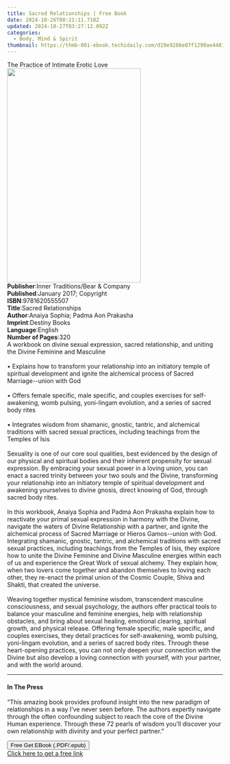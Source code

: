 ```yaml
---
title: Sacred Relationships | Free Book
date: 2024-10-26T00:21:11.718Z
updated: 2024-10-27T03:27:12.092Z
categories:
  - Body, Mind & Spirit
thumbnail: https://thmb-001-ebook.techidaily.com/d19e9286e07f1290ae44813ebf2b0da950b18ae7d4ff7513d6aefbd3024bd9a1.jpg
---
```

<main id="book-container">
  <div class="flex flex-col">
    <div class="book-brief flex-1 py-6 px-4 sm:p-6 md:py-10 md:px-8">
      <!-- brief-->
      <div class="book-brief-main">The Practice of Intimate Erotic Love</div>
    </div>
    <div
      class="book-meta-info flex-1 grid gap-4 col-start-1 col-end-3 row-start-1 sm:mb-6 sm:grid-cols-4 lg:gap-6 lg:col-start-2 lg:row-end-6 lg:row-span-6 lg:mb-0"
    >
      <div
        class="book-meta-info-left place-content-center mt-4 p-4 text-sm leading-6 col-start-2 col-span-2 dark:text-slate-400"
      >
        <img
          class="w-full h-500 object-cover rounded-lg sm:h-255 sm:col-span-2 lg:col-span-full"
          src="https://img-001-ebook.techidaily.com/761d5f76a9034915ee7192bc0462954b28ad535de722436f6436604ba4277445.jpg"
          alt=""
          width="312"
          height="500"
        />
      </div>
      <div
        class="book-meta-info-right mt-2 col-start-1 row-start-2 col-span-3 self-center"
      >
        <!-- meta data  -->
        <div class="flex flex-col px-4 md:px-8">
          <div class="flex-1">
            <strong>Publisher</strong>:<span class="px-2"
              >Inner Traditions/Bear &amp; Company</span
            >
          </div>
          <div class="flex-1">
            <strong>Published</strong>:<span class="px-2"
              >January 2017; Copyright</span
            >
          </div>
          <div class="flex-1">
            <strong>ISBN</strong>:<span class="px-2">9781620555507</span>
          </div>
          <div class="flex-1">
            <strong>Title</strong>:<span class="px-2"
              >Sacred Relationships</span
            >
          </div>
          <div class="flex-1">
            <strong>Author</strong>:<span class="px-2"
              >Anaiya Sophia; Padma Aon Prakasha</span
            >
          </div>
          <div class="flex-1">
            <strong>Imprint</strong>:<span class="px-2">Destiny Books</span>
          </div>
          <div class="flex-1">
            <strong>Language</strong>:<span class="px-2">English</span>
          </div>
          <div class="flex-1">
            <strong>Number of Pages</strong>:<span class="px-2">320</span>
          </div>
        </div>
      </div>
    </div>
    <div class="book-description flex-1 py-6 px-4 sm:p-6 md:py-10 md:px-8">
      <div class="book-description-main">
        <div accordion-content="" id="description">
          A workbook on divine sexual expression, sacred relationship, and
          uniting the Divine Feminine and Masculine<br /><br />• Explains how to
          transform your relationship into an initiatory temple of spiritual
          development and ignite the alchemical process of Sacred
          Marriage--union with God<br /><br />• Offers female specific, male
          specific, and couples exercises for self-awakening, womb pulsing,
          yoni-lingam evolution, and a series of sacred body rites <br /><br />•
          Integrates wisdom from shamanic, gnostic, tantric, and alchemical
          traditions with sacred sexual practices, including teachings from the
          Temples of Isis <br /><br />Sexuality is one of our core soul
          qualities, best evidenced by the design of our physical and spiritual
          bodies and their inherent propensity for sexual expression. By
          embracing your sexual power in a loving union, you can enact a sacred
          trinity between your two souls and the Divine, transforming your
          relationship into an initiatory temple of spiritual development and
          awakening yourselves to divine gnosis, direct knowing of God, through
          sacred body rites.<br /><br />In this workbook, Anaiya Sophia and
          Padma Aon Prakasha explain how to reactivate your primal sexual
          expression in harmony with the Divine, navigate the waters of Divine
          Relationship with a partner, and ignite the alchemical process of
          Sacred Marriage or Hieros Gamos--union with God. Integrating shamanic,
          gnostic, tantric, and alchemical traditions with sacred sexual
          practices, including teachings from the Temples of Isis, they explore
          how to unite the Divine Feminine and Divine Masculine energies within
          each of us and experience the Great Work of sexual alchemy. They
          explain how, when two lovers come together and abandon themselves to
          loving each other, they re-enact the primal union of the Cosmic
          Couple, Shiva and Shakti, that created the universe.<br /><br />Weaving
          together mystical feminine wisdom, transcendent masculine
          consciousness, and sexual psychology, the authors offer practical
          tools to balance your masculine and feminine energies, help with
          relationship obstacles, and bring about sexual healing, emotional
          clearing, spiritual growth, and physical release. Offering female
          specific, male specific, and couples exercises, they detail practices
          for self-awakening, womb pulsing, yoni-lingam evolution, and a series
          of sacred body rites. Through these heart-opening practices, you can
          not only deepen your connection with the Divine but also develop a
          loving connection with yourself, with your partner, and with the world
          around.
        </div>
        <div class="accordion-fader"></div>
      </div>
    </div>
    <div class="book-excerpts flex-1 py-6 px-4 sm:p-6 md:py-10 md:px-8">
      <!-- excerpts-->
      <div class="book-excerpts-main">
        <hr />
        <h4 class="placeholder placeholder-heading">
          <span>In The Press</span>
        </h4>
        <p>
          “This amazing book provides profound insight into the new paradigm of
          relationships in a way I’ve never seen before. The authors expertly
          navigate through the often confounding subject to reach the core of
          the Divine Human experience. Through these 72 pearls of wisdom you’ll
          discover your own relationship with divinity and your perfect
          partner.”
        </p>
      </div>
    </div>
    <div
      class="book-about-author flex-1 py-6 px-4 sm:p-6 md:py-10 md:px-8"
    ></div>
    <div class="book-free-get flex-1 py-6 px-4 sm:p-6 md:py-10 md:px-8">
      <button
        id="btn-free-get"
        class="bg-blue-500 hover:bg-blue-700 text-white font-bold py-2 px-4 rounded"
      >
        Free Get EBook (.PDF/.epub)
      </button>
      <div id="countdown-display" class="px-2 text-lg mt-2"></div>
      <a
        id="free-link"
        class="hidden bg-blue-500 hover:bg-blue-700 text-white font-bold py-2 px-4 rounded"
        href="https://www.ebooks.com/en-us/book/95782710/sacred-relationships/anaiya-sophia/"
        target="_blank"
        >Click here to get a free link</a
      >
    </div>
    <script>
      let countdownTime = 0;
      let countdownInterval = null;
      document
        .getElementById('btn-free-get')
        .addEventListener('click', startCountdown);
      function startCountdown() {
        countdownTime = new Date().getTime() + 60000 * 3;
        countdownInterval = setInterval(updateCountdown, 1000);
        document.getElementById('btn-free-get').disabled = true;
        document
          .getElementById('btn-free-get')
          .classList.add('bg-gray-500', 'cursor-not-allowed');
      }
      function updateCountdown() {
        let currentTime = new Date().getTime();
        let timeLeft = countdownTime - currentTime;
        let secondsLeft = Math.floor(timeLeft / 1000);
        document.getElementById('countdown-display').innerHTML =
          `Remaining time: ${secondsLeft} seconds.`;
        if (secondsLeft <= 0) {
          clearInterval(countdownInterval);
          document.getElementById('btn-free-get').classList.add('hidden');
          document.getElementById('free-link').classList.remove('hidden');
          document.getElementById('countdown-display').innerHTML = '';
        }
      }
    </script>
  </div>
</main>

<ins class="adsbygoogle"
      style="display:block"
      data-ad-client="ca-pub-7571918770474297"
      data-ad-slot="8358498916"
      data-ad-format="auto"
      data-full-width-responsive="true"></ins>
    